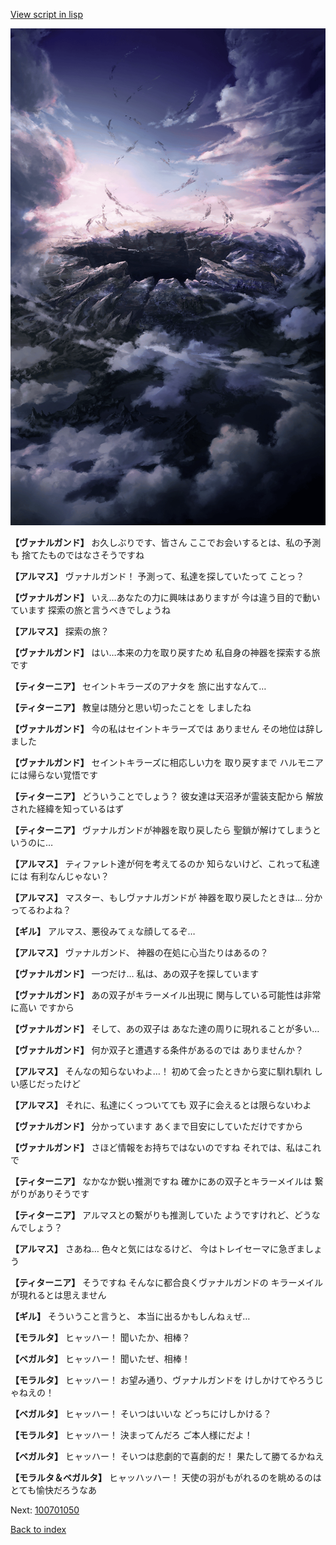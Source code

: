 [View script in lisp](../scripts/100701040.txt)

![101_hole.png](../images/backgrounds/101_hole.png)

**【ヴァナルガンド】**
お久しぶりです、皆さん
ここでお会いするとは、私の予測も
捨てたものではなさそうですね

**【アルマス】**
ヴァナルガンド！
予測って、私達を探していたって
ことっ？

**【ヴァナルガンド】**
いえ…あなたの力に興味はありますが
今は違う目的で動いています
探索の旅と言うべきでしょうね

**【アルマス】**
探索の旅？

**【ヴァナルガンド】**
はい…本来の力を取り戻すため
私自身の神器を探索する旅です

**【ティターニア】**
セイントキラーズのアナタを
旅に出すなんて…

**【ティターニア】**
教皇は随分と思い切ったことを
しましたね

**【ヴァナルガンド】**
今の私はセイントキラーズでは
ありません
その地位は辞しました

**【ヴァナルガンド】**
セイントキラーズに相応しい力を
取り戻すまで
ハルモニアには帰らない覚悟です

**【ティターニア】**
どういうことでしょう？
彼女達は天沼矛が霊装支配から
解放された経緯を知っているはず

**【ティターニア】**
ヴァナルガンドが神器を取り戻したら
聖鎖が解けてしまうというのに…

**【アルマス】**
ティファレト達が何を考えてるのか
知らないけど、これって私達には
有利なんじゃない？

**【アルマス】**
マスター、もしヴァナルガンドが
神器を取り戻したときは…
分かってるわよね？

**【ギル】**
アルマス、悪役みてぇな顔してるぞ…

**【アルマス】**
ヴァナルガンド、
神器の在処に心当たりはあるの？

**【ヴァナルガンド】**
一つだけ…
私は、あの双子を探しています

**【ヴァナルガンド】**
あの双子がキラーメイル出現に
関与している可能性は非常に高い
ですから

**【ヴァナルガンド】**
そして、あの双子は
あなた達の周りに現れることが多い…

**【ヴァナルガンド】**
何か双子と遭遇する条件があるのでは
ありませんか？

**【アルマス】**
そんなの知らないわよ…！
初めて会ったときから変に馴れ馴れ
しい感じだったけど

**【アルマス】**
それに、私達にくっついてても
双子に会えるとは限らないわよ

**【ヴァナルガンド】**
分かっています
あくまで目安にしていただけですから

**【ヴァナルガンド】**
さほど情報をお持ちではないのですね
それでは、私はこれで

**【ティターニア】**
なかなか鋭い推測ですね
確かにあの双子とキラーメイルは
繋がりがありそうです

**【ティターニア】**
アルマスとの繋がりも推測していた
ようですけれど、どうなんでしょう？

**【アルマス】**
さあね…
色々と気にはなるけど、
今はトレイセーマに急ぎましょう

**【ティターニア】**
そうですね
そんなに都合良くヴァナルガンドの
キラーメイルが現れるとは思えません

**【ギル】**
そういうこと言うと、
本当に出るかもしんねぇぜ…

**【モラルタ】**
ヒャッハー！
聞いたか、相棒？

**【ベガルタ】**
ヒャッハー！
聞いたぜ、相棒！

**【モラルタ】**
ヒャッハー！
お望み通り、ヴァナルガンドを
けしかけてやろうじゃねえの！

**【ベガルタ】**
ヒャッハー！
そいつはいいな
どっちにけしかける？

**【モラルタ】**
ヒャッハー！
決まってんだろ
ご本人様にだよ！

**【ベガルタ】**
ヒャッハー！
そいつは悲劇的で喜劇的だ！
果たして勝てるかねえ

**【モラルタ＆ベガルタ】**
ヒャッハッハー！
天使の羽がもがれるのを眺めるのは
とても愉快だろうなあ

Next: [100701050](100701050.md)

[Back to index](index.md)
